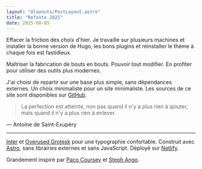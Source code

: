 ```yaml
---
layout: "@layouts/PostLayout.astro"
title: "Refonte 2025"
date: 2025-08-05
---
```


Effacer la friction des choix d'hier. Je travaille sur plusieurs machines et installer la bonne version de Hugo, les bons plugins et réinstaller le thème à chaque fois est fastidieux.

Maîtriser la fabrication de bouts en bouts. Pouvoir tout modifier. En profiter pour utiliser des outils plus modernes.

J'ai choisi de repartir sur une base plus simple, sans dépendances externes. Un choix minimaliste pour un site minimaliste. Les sources de ce site sont disponibles sur [GitHub](https://github.com/Sov3rain/astro-portfolio).

> La perfection est atteinte, non pas quand il n'y a plus rien à ajouter, mais quand il n'y a plus rien à enlever.

— Antoine de Saint-Exupéry

---

[Inter](https://rsms.me/inter/) et [Overused Grotesk](https://github.com/RandomMaerks/Overused-Grotesk) pour une typographie confortable. Construit avec [Astro](https://astro.build/), sans librairies externes et sans JavaScript. Déployé sur [Netlify](https://www.netlify.com/).

Grandement inspiré par [Paco Coursey](https://paco.me/) et [Steph Ango](https://stephango.com/).